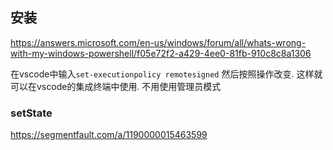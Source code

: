 ## 安装



https://answers.microsoft.com/en-us/windows/forum/all/whats-wrong-with-my-windows-powershell/f05e72f2-a429-4ee0-81fb-910c8c8a1306

在vscode中输入`set-executionpolicy remotesigned` 然后按照操作改变. 这样就可以在vscode的集成终端中使用. 不用使用管理员模式



### setState

https://segmentfault.com/a/1190000015463599